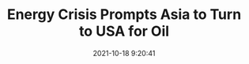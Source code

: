 ---
"title": "Energy Crisis Prompts Asia to Turn to USA for Oil"
"date": "2021-10-18 9:20:41"
"feed_name": "RIGZONE"
"feed_website": "http://www.rigzone.com/"
"feed_rss": "http://www.rigzone.com/news/rss/rigzone_latest.aspx"
"link": "https://www.rigzone.com/news/wire/energy_crisis_prompts_asia_to_turn_to_usa_for_oil-18-oct-2021-166745-article/?rss=true"
"source": "None"
"file": "_posts/2021-1-1-380146ab24849103169c5240208379b14b6fae0b.md"
"accident": "0"
"drilling": "0"
"represented_by": "0"
"dead": "0"
"injured": "0"
"arrested": "0"
"place": "unknown place"
"where": "unknown site"
"causes": "unknown"
"place_uri": "unknown place"
---